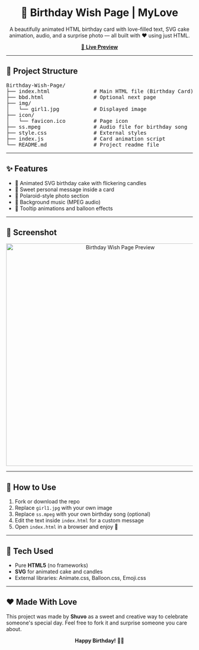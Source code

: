 <!-- README.md -->

<h1 align="center">🎂 Birthday Wish Page | MyLove</h1>

<p align="center">
  A beautifully animated HTML birthday card with love-filled text, SVG cake animation, audio, and a surprise photo — all built with ❤️ using just HTML.
</p>

<p align="center">
  <a href="https://engrshuvodas.github.io/Birthday-Wish-Page/" target="_blank">
    🔗 <b>Live Preview</b>
  </a>
</p>

<hr>

<h2>📁 Project Structure</h2>

<pre>
Birthday-Wish-Page/
├── index.html              # Main HTML file (Birthday Card)
├── bbd.html                # Optional next page
├── img/
│   └── girl1.jpg           # Displayed image
├── icon/
│   └── favicon.ico         # Page icon
├── ss.mpeg                 # Audio file for birthday song
├── style.css               # External styles
├── index.js                # Card animation script
└── README.md               # Project readme file
</pre>

<hr>

<h2>✨ Features</h2>

<ul>
  <li>🎉 Animated SVG birthday cake with flickering candles</li>
  <li>💌 Sweet personal message inside a card</li>
  <li>📸 Polaroid-style photo section</li>
  <li>🎵 Background music (MPEG audio)</li>
  <li>📖 Tooltip animations and balloon effects</li>
</ul>

<hr>

<h2>📸 Screenshot</h2>

<p align="center">
  <img src="preview.png" alt="Birthday Wish Page Preview" width="600"/>
</p>

<hr>

<h2>🚀 How to Use</h2>

<ol>
  <li>Fork or download the repo</li>
  <li>Replace <code>girl1.jpg</code> with your own image</li>
  <li>Replace <code>ss.mpeg</code> with your own birthday song (optional)</li>
  <li>Edit the text inside <code>index.html</code> for a custom message</li>
  <li>Open <code>index.html</code> in a browser and enjoy 🎉</li>
</ol>

<hr>

<h2>🔧 Tech Used</h2>

<ul>
  <li>Pure <b>HTML5</b> (no frameworks)</li>
  <li><b>SVG</b> for animated cake and candles</li>
  <li>External libraries: Animate.css, Balloon.css, Emoji.css</li>
</ul>

<hr>

<h2>❤️ Made With Love</h2>

<p>This project was made by <b>Shuvo</b> as a sweet and creative way to celebrate someone's special day. Feel free to fork it and surprise someone you care about.</p>
<p align="center"><b>Happy Birthday!</b> 🎂🎉</p>
